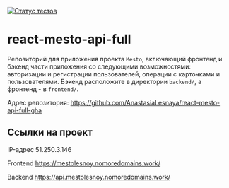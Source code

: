 [![Статус тестов](../../actions/workflows/tests.yml/badge.svg)](../../actions/workflows/tests.yml)

# react-mesto-api-full
Репозиторий для приложения проекта `Mesto`, включающий фронтенд и бэкенд части приложения со следующими возможностями: авторизации и регистрации пользователей, операции с карточками и пользователями. Бэкенд расположите в директории `backend/`, а фронтенд - в `frontend/`.

Адрес репозитория: https://github.com/AnastasiaLesnaya/react-mesto-api-full-gha

## Ссылки на проект

IP-адрес 51.250.3.146

Frontend https://mestolesnoy.nomoredomains.work/

Backend https://api.mestolesnoy.nomoredomains.work/
